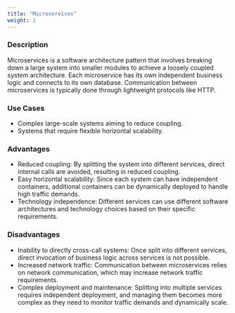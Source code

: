 ```yaml
---
title: "Microservices"
weight: 1
---
```


### **Description**

Microservices is a software architecture pattern that involves breaking down a large system into smaller modules to achieve a loosely coupled system architecture. Each microservice has its own independent business logic and connects to its own database. Communication between microservices is typically done through lightweight protocols like HTTP.

### **Use Cases**

- Complex large-scale systems aiming to reduce coupling.
- Systems that require flexible horizontal scalability.

### **Advantages**

- Reduced coupling: By splitting the system into different services, direct internal calls are avoided, resulting in reduced coupling.
- Easy horizontal scalability: Since each system can have independent containers, additional containers can be dynamically deployed to handle high traffic demands.
- Technology independence: Different services can use different software architectures and technology choices based on their specific requirements.

### **Disadvantages**

- Inability to directly cross-call systems: Once split into different services, direct invocation of business logic across services is not possible.
- Increased network traffic: Communication between microservices relies on network communication, which may increase network traffic requirements.
- Complex deployment and maintenance: Splitting into multiple services requires independent deployment, and managing them becomes more complex as they need to monitor traffic demands and dynamically scale.
